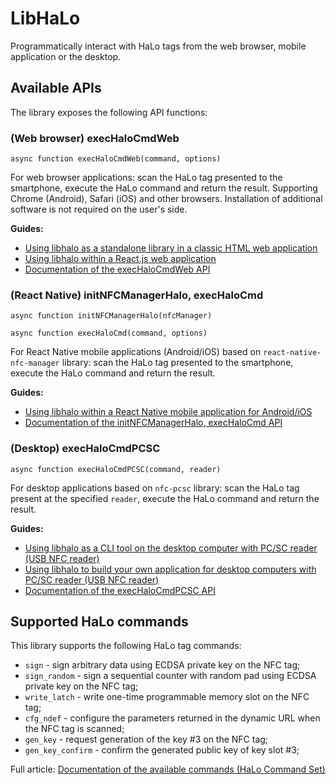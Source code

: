# LibHaLo

Programmatically interact with HaLo tags from the web browser, mobile application or the desktop.

## Available APIs

The library exposes the following API functions:

### (Web browser) execHaloCmdWeb
```
async function execHaloCmdWeb(command, options)
```

For web browser applications: scan the HaLo tag presented to the smartphone, execute the
HaLo command and return the result. Supporting Chrome (Android), Safari (iOS) and other browsers.
Installation of additional software is not required on the user's side.

**Guides:**
* [Using libhalo as a standalone library in a classic HTML web application](/docs/web-standalone.md)
* [Using libhalo within a React.js web application](/docs/web-reactjs.md)
* [Documentation of the execHaloCmdWeb API](/docs/api-web.md)

### (React Native) initNFCManagerHalo, execHaloCmd
```
async function initNFCManagerHalo(nfcManager)
```

```
async function execHaloCmd(command, options)
```

For React Native mobile applications (Android/iOS) based on `react-native-nfc-manager` library: scan the HaLo tag presented to the smartphone, execute the HaLo command and return the result.

**Guides:**
* [Using libhalo within a React Native mobile application for Android/iOS](/docs/mobile-react-native.md)
* [Documentation of the initNFCManagerHalo, execHaloCmd API](/docs/api-react-native.md)

### (Desktop) execHaloCmdPCSC
```
async function execHaloCmdPCSC(command, reader)
```

For desktop applications based on `nfc-pcsc` library: scan the HaLo tag present at the specified `reader`, execute the HaLo command and return the result.

**Guides:**
* [Using libhalo as a CLI tool on the desktop computer with PC/SC reader (USB NFC reader)](/docs/desktop-cli.md)
* [Using libhalo to build your own application for desktop computers with PC/SC reader (USB NFC reader)](/docs/desktop-api.md)
* [Documentation of the execHaloCmdPCSC API](/docs/api-pcsc.md)

## Supported HaLo commands

This library supports the following HaLo tag commands:

* `sign` - sign arbitrary data using ECDSA private key on the NFC tag;
* `sign_random` - sign a sequential counter with random pad using ECDSA private key on the NFC tag;
* `write_latch` - write one-time programmable memory slot on the NFC tag;
* `cfg_ndef` - configure the parameters returned in the dynamic URL when the NFC tag is scanned;
* `gen_key` - request generation of the key #3 on the NFC tag;
* `gen_key_confirm` - confirm the generated public key of key slot #3;

Full article: [Documentation of the available commands (HaLo Command Set)](/docs/halo-command-set.md)
